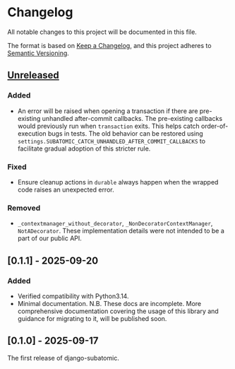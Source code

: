 # Changelog

All notable changes to this project will be documented in this file.

The format is based on [Keep a Changelog](https://keepachangelog.com/en/1.1.0/), and this project
adheres to [Semantic Versioning](https://semver.org/spec/v2.0.0.html).

## [Unreleased]

### Added

- An error will be raised when opening a transaction if there are pre-existing unhandled after-commit callbacks.
  The pre-existing callbacks would previously run when `transaction` exits.
  This helps catch order-of-execution bugs in tests.
  The old behavior can be restored using `settings.SUBATOMIC_CATCH_UNHANDLED_AFTER_COMMIT_CALLBACKS`
  to facilitate gradual adoption of this stricter rule.

### Fixed

- Ensure cleanup actions in `durable` always happen when the wrapped code raises an unexpected error.

### Removed

- `_contextmanager_without_decorator`, `_NonDecoratorContextManager`, `NotADecorator`.
  These implementation details were not intended to be a part of our public API.

## [0.1.1] - 2025-09-20

### Added

- Verified compatibility with Python3.14.
- Minimal documentation.
  N.B. These docs are incomplete.
  More comprehensive documentation
  covering the usage of this library
  and guidance for migrating to it,
  will be published soon.

## [0.1.0] - 2025-09-17

The first release of django-subatomic.

[Unreleased]: https://github.com/kraken-tech/django-subatomic/commits/HEAD
